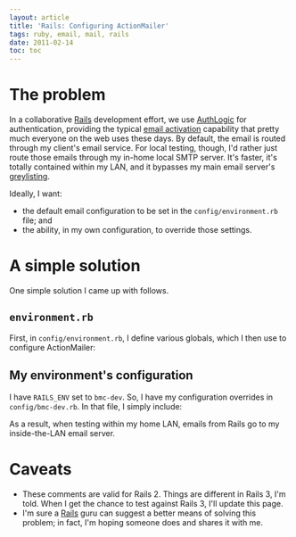 ```yaml
---
layout: article
title: 'Rails: Configuring ActionMailer'
tags: ruby, email, mail, rails
date: 2011-02-14
toc: toc
---
```


# The problem

In a collaborative [Rails][] development effort, we use [AuthLogic][] for
authentication, providing the typical [email activation][] capability that
pretty much everyone on the web uses these days. By default, the email is
routed through my client's email service. For local testing, though, I'd
rather just route those emails through my in-home local SMTP server. It's
faster, it's totally contained within my LAN, and it bypasses my main email
server's [greylisting][].

Ideally, I want:

* the default email configuration to be set in the `config/environment.rb`
  file; and
* the ability, in my own configuration, to override those settings.

# A simple solution

One simple solution I came up with follows.

## `environment.rb`

First, in `config/environment.rb`, I define various globals, which I then
use to configure ActionMailer:

<script src="https://gist.github.com/826322.js"></script>

## My environment's configuration

I have `RAILS_ENV` set to `bmc-dev`. So, I have my configuration overrides
in `config/bmc-dev.rb`. In that file, I simply include:

<script src="https://gist.github.com/826333.js"> </script>

As a result, when testing within my home LAN, emails from Rails go to my
inside-the-LAN email server.

# Caveats

* These comments are valid for Rails 2. Things are different in Rails 3,
  I'm told. When I get the chance to test against Rails 3, I'll update this
  page.
* I'm sure a [Rails][] guru can suggest a better means of solving this problem;
  in fact, I'm hoping someone does and shares it with me.

[Rails]: http://www.rubyonrails.org/
[AuthLogic]: https://github.com/binarylogic/authlogic
[email activation]: https://github.com/matthooks/authlogic-activation-tutorial
[greylisting]: http://greylisting.org/
